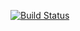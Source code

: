 [![Build Status](https://app.travis-ci.com/siweh/fruit-basket-app.svg?branch=master)](https://app.travis-ci.com/siweh/fruit-basket-app)
